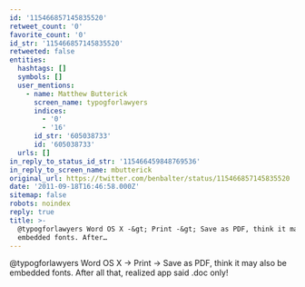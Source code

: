 ```yaml
---
id: '115466857145835520'
retweet_count: '0'
favorite_count: '0'
id_str: '115466857145835520'
retweeted: false
entities:
  hashtags: []
  symbols: []
  user_mentions:
    - name: Matthew Butterick
      screen_name: typogforlawyers
      indices:
        - '0'
        - '16'
      id_str: '605038733'
      id: '605038733'
  urls: []
in_reply_to_status_id_str: '115466459848769536'
in_reply_to_screen_name: mbutterick
original_url: https://twitter.com/benbalter/status/115466857145835520
date: '2011-09-18T16:46:58.000Z'
sitemap: false
robots: noindex
reply: true
title: >-
  @typogforlawyers Word OS X -&gt; Print -&gt; Save as PDF, think it may also be
  embedded fonts. After…
---
```


@typogforlawyers Word OS X -&gt; Print -&gt; Save as PDF, think it may also be embedded fonts. After all that, realized app said .doc only!